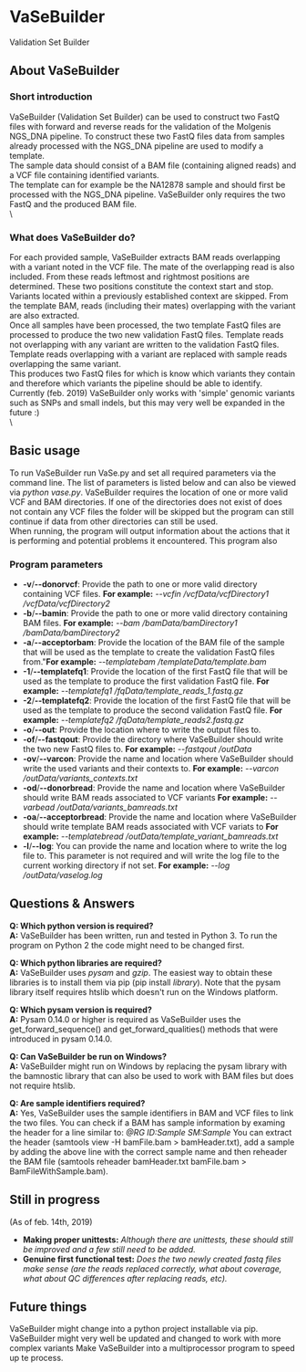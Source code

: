 # VaSeBuilder
Validation Set Builder


## About VaSeBuilder
### Short introduction
VaSeBuilder (Validation Set Builder) can be used to construct two FastQ files with forward and reverse reads for the validation of the Molgenis NGS_DNA pipeline. To construct these two FastQ files data from samples already processed with the NGS_DNA pipeline are used to modify a template.\
The sample data should consist of a BAM file (containing aligned reads) and a VCF file containing identified variants.\
The template can for example be the NA12878 sample and should first be processed with the NGS_DNA pipeline. VaSeBuilder only requires the two FastQ and the produced BAM file.\
\


### What does VaSeBuilder do?
For each provided sample, VaSeBuilder extracts BAM reads overlapping with a variant noted in the VCF file. The mate of the overlapping read is also included. From these reads leftmost and rightmost positions are determined. These two positions constitute the context start and stop. Variants located within a previously established context are skipped. From the template BAM, reads (including their mates) overlapping with the variant are also extracted.\
Once all samples have been processed, the two template FastQ files are processed to produce the two new validation FastQ files. Template reads not overlapping with any variant are written to the validation FastQ files. Template reads overlapping with a variant are replaced with sample reads overlapping the same variant.\
This produces two FastQ files for which is know which variants they contain and therefore which variants the pipeline should be able to identify.\
Currently (feb. 2019) VaSeBuilder only works with 'simple' genomic variants such as SNPs and small indels, but this may very well be expanded in the future :)\
\


## Basic usage
To run VaSeBuilder run VaSe.py and set all required parameters via the command line. The list of parameters is listed below and can also be viewed via _python vase.py_. VaSeBuilder requires the location of one or more valid VCF and BAM directories. If one of the directories does not exist of does not contain any VCF files the folder will be skipped but the program can still continue if data from other directories can still be used.\
When running, the program will output information about the actions that it is performing and potential problems it encountered. This program also 



### Program parameters
* __-v__/__--donorvcf__: Provide the path to one or more valid directory containing VCF files. **For example:** *--vcfin /vcfData/vcfDirectory1 /vcfData/vcfDirectory2*
* __-b__/__--bamin__: Provide the path to one or more valid directory containing BAM files. **For example:** *--bam /bamData/bamDirectory1 /bamData/bamDirectory2*
* __-a__/__--acceptorbam__: Provide the location of the BAM file of the sample that will be used as the template to create the validation FastQ files from."**For example:** *--templatebam /templateData/template.bam*
* __-1__/__--templatefq1__: Provide the location of the first FastQ file that will be used as the template to produce the first validation FastQ file. **For example:** *--templatefq1 /fqData/template_reads_1.fastq.gz*
* __-2__/__--templatefq2__: Provide the location of the first FastQ file that will be used as the template to produce the second validation FastQ file. **For example:** *--templatefq2 /fqData/template_reads2.fastq.gz*
* __-o__/__--out__: Provide the location where to write the output files to.
* __-of__/__--fastqout__: Provide the directory where VaSeBuilder should write the two new FastQ files to. **For example:** *--fastqout /outData*
* __-ov__/__--varcon__: Provide the name and location where VaSeBuilder should write the used variants and their contexts to. **For example:** *--varcon /outData/variants_contexts.txt*
* __-od__/__--donorbread__: Provide the name and location where VaSeBuilder should write BAM reads associated to VCF variants **For example:** *--varbead /outData/variants_bamreads.txt*
* __-oa__/__--acceptorbread__: Provide the name and location where VaSeBuilder should write template BAM reads associated with VCF variats to **For example:** *--templatebread /outData/template_variant_bamreads.txt*
* __-l__/__--log__: You can provide the name and location where to write the log file to. This parameter is not required and will write the log file to the current working directory if not set. **For example:** *--log /outData/vaselog.log*



## Questions & Answers
**Q: Which python version is required?**\
**A:** VaSeBuilder has been written, run and tested in Python 3. To run the program on Python 2 the code might need to be changed first.

**Q: Which python libraries are required?**\
**A:** VaSeBuilder uses _pysam_ and _gzip_. The easiest way to obtain these libraries is to install them via pip (pip install _library_). Note that the pysam library itself requires htslib which doesn't run on the Windows platform.

**Q: Which pysam version is required?**\
**A:** Pysam 0.14.0 or higher is required as VaSeBuilder uses the get_forward_sequence() and get_forward_qualities() methods that were introduced in pysam 0.14.0.

**Q: Can VaSeBuilder be run on Windows?**\
**A:** VaSeBuilder might run on Windows by replacing the pysam library with the bamnostic library that can also be used to work with BAM files but does not require htslib.

**Q: Are sample identifiers required?**\
**A:** Yes, VaSeBuilder uses the sample identifiers in BAM and VCF files to link the two files. You can check if a BAM has sample information by examing the header for a line similar to:
_@RG	ID:Sample	SM:Sample_
You can extract the header (samtools view -H bamFile.bam > bamHeader.txt), add a sample by adding the above line with the correct sample name and then reheader the BAM file (samtools reheader bamHeader.txt bamFile.bam > BamFileWithSample.bam).


## Still in progress
(As of feb. 14th, 2019)
* __Making proper unittests:__ _Although there are unittests, these should still be improved and a few still need to be added._
* __Genuine first functional test:__ _Does the two newly created fastq files make sense (are the reads replaced correctly, what about coverage, what about QC differences after replacing reads, etc)._


## Future things
VaSeBuilder might change into a python project installable via pip.
VaSeBuilder might very well be updated and changed to work with more complex variants
Make VaSeBuilder into a multiprocessor program to speed up te process.
